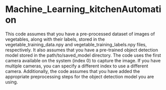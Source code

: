 # Machine_Learning_kitchenAutomation

This code assumes that you have a pre-processed dataset of images of vegetables, along with their labels, stored in the vegetable_training_data.npy and vegetable_training_labels.npy files, respectively. It also assumes that you have a pre-trained object detection model stored in the path/to/saved_model directory. The code uses the first camera available on the system (index 0) to capture the image. If you have multiple cameras, you can specify a different index to use a different camera. Additionally, the code assumes that you have added the appropriate preprocessing steps for the object detection model you are using.
